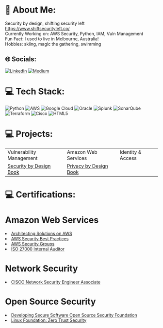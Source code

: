 # 💫 About Me:
Security by design, shifting security left
<br>https://www.shiftsecurityleft.co/
<br>Currently Working on: AWS Security, Python, IAM, Vuln Management
<br>Fun Fact: I used to live in Melbourne, Australia! 
<br>Hobbies: skiing, magic the gathering, swimming

## 🌐 Socials:
[![LinkedIn](https://img.shields.io/badge/LinkedIn-%230077B5.svg?logo=linkedin&logoColor=white)](https://linkedin.com/in/reginagrogan) [![Medium](https://img.shields.io/badge/Medium-12100E?logo=medium&logoColor=white)](https://medium.com/@reginagrogan) 

# 💻 Tech Stack:
![Python](https://img.shields.io/badge/python-3670A0?style=for-the-badge&logo=python&logoColor=ffdd54) ![AWS](https://img.shields.io/badge/AWS-%23FF9900.svg?style=for-the-badge&logo=amazon-aws&logoColor=white) ![Google Cloud](https://img.shields.io/badge/GoogleCloud-%234285F4.svg?style=for-the-badge&logo=google-cloud&logoColor=white) ![Oracle](https://img.shields.io/badge/Oracle-F80000?style=for-the-badge&logo=oracle&logoColor=white) ![Splunk](https://img.shields.io/badge/splunk-%23000000.svg?style=for-the-badge&logo=splunk&logoColor=white) ![SonarQube](https://img.shields.io/badge/SonarQube-black?style=for-the-badge&logo=sonarqube&logoColor=4E9BCD) ![Terraform](https://img.shields.io/badge/terraform-%235835CC.svg?style=for-the-badge&logo=terraform&logoColor=white) ![Cisco](https://img.shields.io/badge/cisco-%23049fd9.svg?style=for-the-badge&logo=cisco&logoColor=black) ![HTML5](https://img.shields.io/badge/html5-%23E34F26.svg?style=for-the-badge&logo=html5&logoColor=white)

# 💻 Projects: 
 <table>
  <tr>
    <td>Vulnerability Management</td>
    <td>Amazon Web Services</td>
    <td>Identity & Access</td>
  </tr>
  <tr>
    <td> <a href="https://www.slideshare.net/slideshow/security-by-design-manual-an-introduction-to-shifting-security-left/272386872">Security by Design Book<a/></td>
    <td><a href="https://www.slideshare.net/slideshow/privacy-by-design-manual-an-introduction-to-shifting-privacy-left/272386871">Privacy by Design Book<a/></td>
  </tr>
</table> 

# 💻 Certifications:
<h1>Amazon Web Services</h1>
<li><a href="https://reginaawsbucket.s3.us-east-2.amazonaws.com/Architecting_On_AWS_ReginaRMRMU38WB7B8.pdf">Architecting Solutions on AWS</a></li>
<li><a href="https://reginaawsbucket.s3.us-east-2.amazonaws.com/AWS-security-best-practices.pdf">AWS Security Best Practices</a></li>
<li><a href="https://reginaawsbucket.s3.us-east-2.amazonaws.com/Protecting-your-AWS-instance-with-security-groups.pdf">AWS Security Groups</a></li>
<li><a href="https://reginaawsbucket.s3.us-east-2.amazonaws.com/Regina's+Certifications/ISO2700-13.pdf">ISO 27000 Internal Auditor</a></li>
<h1>Network Security</h1>
<li><a href="https://reginaawsbucket.s3.us-east-2.amazonaws.com/Regina's+Certifications/Cisco+NSE.pdf">CISCO Network Security Engineer Associate</a></li>
<h1>Open Source Security</h1>
<li><a href="https://reginaawsbucket.s3.us-east-2.amazonaws.com/Regina's+Certifications/Cisco+NSE.pdf](https://reginaawsbucket.s3.us-east-2.amazonaws.com/Regina's+Certifications/Developing_Secure_Software_reginagrogan.pdf](https://reginaawsbucket.s3.us-east-2.amazonaws.com/Regina's+Certifications/Developing_Secure_Software_reginagrogan.pdf">Developing Secure Software Open Source Security Foundation</a></li>
<li><a href="https://reginaawsbucket.s3.us-east-2.amazonaws.com/Regina's+Certifications/LinuxFoundationX+ZTS.pdf">Linux Foundation: Zero Trust Security </a></li>
